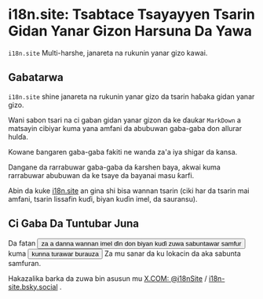 # i18n.site: Tsabtace Tsayayyen Tsarin Gidan Yanar Gizon Harsuna Da Yawa

`i18n.site` Multi-harshe, janareta na rukunin yanar gizo kawai.

## Gabatarwa

`i18n.site` shine janareta na rukunin yanar gizo da tsarin haɓaka gidan yanar gizo.

Wani sabon tsari na ci gaban gidan yanar gizon da ke ɗaukar `MarkDown` a matsayin cibiyar kuma yana amfani da abubuwan gaba-gaba don allurar hulɗa.

Kowane ɓangaren gaba-gaba fakiti ne wanda za'a iya shigar da kansa.

Dangane da rarrabuwar gaba-gaba da ƙarshen baya, akwai kuma rarrabuwar abubuwan da ke tsaye da bayanai masu ƙarfi.

Abin da kuke [i18n.site](/) an gina shi bisa wannan tsarin (ciki har da tsarin mai amfani, tsarin lissafin kuɗi, biyan kuɗin imel, da sauransu).

## Ci Gaba Da Tuntubar Juna

Da fatan <button onclick="mailsub()">za a danna wannan imel ɗin don biyan kuɗi zuwa sabuntawar samfur</button> kuma <button onclick="webpush()">kunna turawar burauza</button> Za mu sanar da ku lokacin da aka sabunta samfuran.

Hakazalika barka da zuwa bin asusun mu [X.COM: @i18nSite](https://x.com/i18nSite) / [i18n-site.bsky.social](https://bsky.app/profile/i18n-site.bsky.social) .